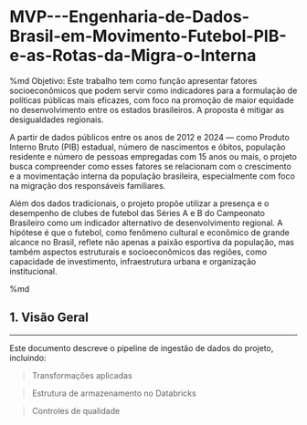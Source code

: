# MVP---Engenharia-de-Dados-Brasil-em-Movimento-Futebol-PIB-e-as-Rotas-da-Migra-o-Interna

%md
 Objetivo: Este trabalho tem como função apresentar fatores socioeconômicos que podem servir como indicadores para a formulação de políticas públicas mais eficazes, com foco na promoção de maior equidade no desenvolvimento entre os estados brasileiros. A proposta é mitigar as desigualdades regionais.
 
 A partir de dados públicos entre os anos de 2012 e 2024 — como Produto Interno Bruto (PIB) estadual, número de nascimentos e óbitos, população residente e número de pessoas empregadas com 15 anos ou mais, o projeto busca compreender como esses fatores se relacionam com o crescimento e a movimentação interna da população brasileira, especialmente com foco na migração dos responsáveis familiares.

 Além dos dados tradicionais, o projeto propõe utilizar a presença e o desempenho de clubes de futebol das Séries A e B do Campeonato Brasileiro como um indicador alternativo de desenvolvimento regional. A hipótese é que o futebol, como fenômeno cultural e econômico de grande alcance no Brasil, reflete não apenas a paixão esportiva da população, mas também aspectos estruturais e socioeconômicos das regiões, como capacidade de investimento, infraestrutura urbana e organização institucional.

 %md
## 1. Visão Geral
---

Este documento descreve o pipeline de ingestão de dados do projeto, incluindo:

>Transformações aplicadas

>Estrutura de armazenamento no Databricks

>Controles de qualidade
